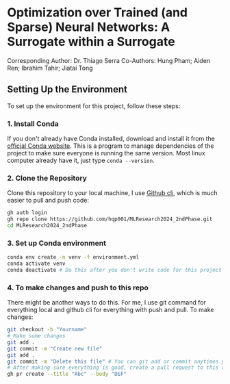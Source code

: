 # Optimization over Trained (and Sparse) Neural Networks: A Surrogate within a Surrogate

Corresponding Author: Dr. Thiago Serra
Co-Authors: Hung Pham; Aiden Ren; Ibrahim Tahir; Jiatai Tong

## Setting Up the Environment

To set up the environment for this project, follow these steps:

### 1. Install Conda
If you don't already have Conda installed, download and install it from the [official Conda website](https://docs.conda.io/en/latest/miniconda.html). This is a program to manage dependencies of the project to make sure everyone is running the same version. Most linux computer already have it, just type `conda --version`.

### 2. Clone the Repository
Clone this repository to your local machine, I use [Github cli](https://cli.github.com/), which is much easier to pull and push code:
```bash
gh auth login
gh repo clone https://github.com/hqp001/MLResearch2024_2ndPhase.git
cd MLResearch2024_2ndPhase
```

### 3. Set up Conda environment
```bash
conda env create -n venv -f environment.yml
conda activate venv
conda deactivate # Do this after you don't write code for this project
```

### 4. To make changes and push to this repo
There might be another ways to do this. For me, I use git command for everything local and github cli for everything with push and pull.
To make changes:
```bash
git checkout -b "Yourname"
# Make some changes
git add .
git commit -m "Create new file"
git add .
git commit -m "Delete this file" # You can git add or commit anytimes you want
# After making sure everything is good, create a pull request to this repo using
gh pr create --title "Abc" --body "DEF"
```
